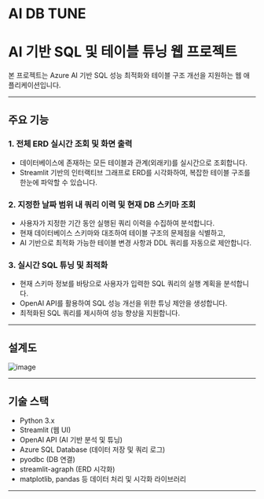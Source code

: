 # AI DB TUNE
# AI 기반 SQL 및 테이블 튜닝 웹 프로젝트

본 프로젝트는 Azure AI 기반 SQL 성능 최적화와 테이블 구조 개선을 지원하는 웹 애플리케이션입니다.

---

## 주요 기능

### 1. 전체 ERD 실시간 조회 및 화면 출력
- 데이터베이스에 존재하는 모든 테이블과 관계(외래키)를 실시간으로 조회합니다.
- Streamlit 기반의 인터랙티브 그래프로 ERD를 시각화하여, 복잡한 테이블 구조를 한눈에 파악할 수 있습니다.

### 2. 지정한 날짜 범위 내 쿼리 이력 및 현재 DB 스키마 조회
- 사용자가 지정한 기간 동안 실행된 쿼리 이력을 수집하여 분석합니다.
- 현재 데이터베이스 스키마와 대조하여 테이블 구조의 문제점을 식별하고,
- AI 기반으로 최적화 가능한 테이블 변경 사항과 DDL 쿼리를 자동으로 제안합니다.

### 3. 실시간 SQL 튜닝 및 최적화
- 현재 스키마 정보를 바탕으로 사용자가 입력한 SQL 쿼리의 실행 계획을 분석합니다.
- OpenAI API를 활용하여 SQL 성능 개선을 위한 튜닝 제안을 생성합니다.
- 최적화된 SQL 쿼리를 제시하여 성능 향상을 지원합니다.

---
## 설계도
![image](https://github.com/user-attachments/assets/e6f1b1fb-70a0-4b5d-b800-9ed7ba707968)

---

## 기술 스택

- Python 3.x  
- Streamlit (웹 UI)  
- OpenAI API (AI 기반 분석 및 튜닝)  
- Azure SQL Database (데이터 저장 및 쿼리 로그)  
- pyodbc (DB 연결)  
- streamlit-agraph (ERD 시각화)  
- matplotlib, pandas 등 데이터 처리 및 시각화 라이브러리

---
